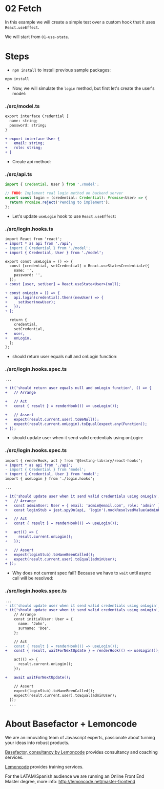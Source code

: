 # 02 Fetch

In this example we will create a simple test over a custom hook that it uses `React.useEffect`.

We will start from `01-use-state`.

# Steps

- `npm install` to install previous sample packages:

```bash
npm install
```

- Now, we will simulate the `login` method, but first let's create the user's model:

### ./src/model.ts

```diff
export interface Credential {
  name: string;
  password: string;
}

+ export interface User {
+   email: string;
+   role: string;
+ }

```

- Create api method:

### ./src/api.ts

```javascript
import { Credential, User } from './model';

// TODO: Implement real login method on backend server
export const login = (credential: Credential): Promise<User> => {
  return Promise.reject('Pending to implement');
};

```

- Let's update `useLogin` hook to use `React.useEffect`:

### ./src/login.hooks.ts

```diff
import React from 'react';
+ import * as api from './api';
- import { Credential } from './model';
+ import { Credential, User } from './model';

export const useLogin = () => {
  const [credential, setCredential] = React.useState<Credential>({
    name: '',
    password: '',
  });
+ const [user, setUser] = React.useState<User>(null);

+ const onLogin = () => {
+   api.login(credential).then((newUser) => {
+     setUser(newUser);
+   });
+ };

  return {
    credential,
    setCredential,
+   user,
+   onLogin,
  };
};

```

- should return user equals null and onLogin function:

### ./src/login.hooks.spec.ts

```diff
...

+ it('should return user equals null and onLogin function', () => {
+   // Arrange

+   // Act
+   const { result } = renderHook(() => useLogin());

+   // Assert
+   expect(result.current.user).toBeNull();
+   expect(result.current.onLogin).toEqual(expect.any(Function));
+ });

```

- should update user when it send valid credentials using onLogin:

### ./src/login.hooks.spec.ts

```diff
import { renderHook, act } from '@testing-library/react-hooks';
+ import * as api from './api';
- import { Credential } from 'model';
+ import { Credential, User } from 'model';
import { useLogin } from './login.hooks';

...

+ it('should update user when it send valid credentials using onLogin', () => {
+   // Arrange
+   const adminUser: User = { email: 'admin@email.com', role: 'admin' };
+   const loginStub = jest.spyOn(api, 'login').mockResolvedValue(adminUser);

+   // Act
+   const { result } = renderHook(() => useLogin());

+   act(() => {
+     result.current.onLogin();
+   });

+   // Assert
+   expect(loginStub).toHaveBeenCalled();
+   expect(result.current.user).toEqual(adminUser);
+ });

```

- Why does not current spec fail? Because we have to `wait` until async call will be resolved:

### ./src/login.hooks.spec.ts

```diff
...
- it('should update user when it send valid credentials using onLogin', () => {
+ it('should update user when it send valid credentials using onLogin', async () => {
    // Arrange
    const initialUser: User = {
      name: 'John',
      surname: 'Doe',
    };

    // Act
-   const { result } = renderHook(() => useLogin());
+   const { result, waitForNextUpdate } = renderHook(() => useLogin());

    act(() => {
      result.current.onLogin();
    });

+   await waitForNextUpdate();

    // Assert
    expect(loginStub).toHaveBeenCalled();
    expect(result.current.user).toEqual(adminUser);
  });
  ...

```

# About Basefactor + Lemoncode

We are an innovating team of Javascript experts, passionate about turning your ideas into robust products.

[Basefactor, consultancy by Lemoncode](http://www.basefactor.com) provides consultancy and coaching services.

[Lemoncode](http://lemoncode.net/services/en/#en-home) provides training services.

For the LATAM/Spanish audience we are running an Online Front End Master degree, more info: http://lemoncode.net/master-frontend
